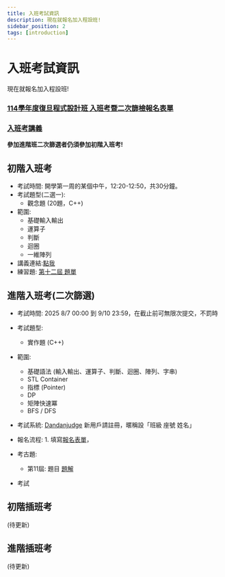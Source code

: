 ```yaml
---
title: 入班考試資訊
description: 現在就報名加入程設班!
sidebar_position: 2
tags: [introduction]
---
```

# 入班考試資訊

現在就報名加入程設班! 

### [114學年度復旦程式設計班 入班考暨二次篩檢報名表單](https://forms.gle/5SeZ6jUrtXipsf3h9)  
### [入班考講義](/docs/category/%E5%85%A5%E7%8F%AD%E8%80%83%E8%AC%9B%E7%BE%A9)  
**參加進階班二次篩選者仍須參加初階入班考!**  

## 初階入班考
- 考試時間: 開學第一周的某個中午，12:20-12:50，共30分鐘。
- 考試題型(二選一):
  - 觀念題 (20題，C++)
- 範圍:
  - 基礎輸入輸出
  - 運算子
  - 判斷
  - 迴圈
  - 一維陣列
- 講義連結:[點我](../../category/入班考講義)
- 練習題: [第十二屆 題單](https://hackmd.io/X2xWQ_NFRIWdy4UYYARuNA) 

## 進階入班考(二次篩選)
- 考試時間: 2025  8/7 00:00 到 9/10 23:59，在截止前可無限次提交，不罰時
- 考試題型:
  - 實作題 (C++) 
- 範圍:
  - 基礎語法 (輸入輸出、運算子、判斷、迴圈、陣列、字串)
  - STL Container
  - 指標 (Pointer)
  - DP
  - 矩陣快速冪
  - BFS / DFS
    
- 考試系統: [Dandanjudge](https://dandanjudge.fdhs.tyc.edu.tw/) 新用戶請註冊，暱稱設「班級 座號 姓名」
- 報名流程: 1. 填寫[報名表單](https://forms.gle/5SeZ6jUrtXipsf3h9)，
- 考古題:
  - 第11屆: 題目 [題解](https://hackmd.io/hPCBQdOFSoOcFnaARTYCJw)
- 考試

## 初階插班考
(待更新)

## 進階插班考
(待更新)
